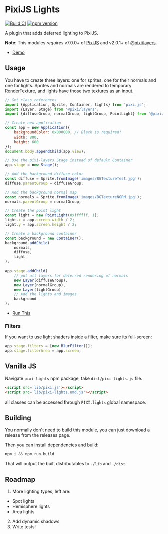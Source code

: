 # PixiJS Lights

[![Build CI](https://github.com/pixijs/lights/actions/workflows/build.yml/badge.svg)](https://github.com/pixijs/lights/actions/workflows/build.yml) [![npm version](https://badge.fury.io/js/@pixi%2Flights.svg)](https://badge.fury.io/js/@pixi%2Flights)

A plugin that adds deferred lighting to PixiJS.

**Note**: This modules *requires* v7.0.0+ of [PixiJS](https://github.com/pixijs/pixijs) and v2.0.1+ of [@pixi/layers](https://github.com/pixijs/layers).

* [Demo](https://pixijs.io/lights/demo/)

## Usage

You have to create three layers: one for sprites, one for their normals and one for lights. Sprites and normals are rendered to temporary RenderTexture, and lights have those two textures as an input.

```js
// Get class references
import {Application, Sprite, Container, lights} from 'pixi.js';
import {Layer, Stage} from '@pixi/layers';
import {diffuseGroup, normalGroup, lightGroup, PointLight} from '@pixi/lights';

// Create new application
const app = new Application({
    backgroundColor: 0x000000, // Black is required!
    width: 800,
    height: 600
});
document.body.appendChild(app.view);

// Use the pixi-layers Stage instead of default Container
app.stage = new Stage();

// Add the background diffuse color
const diffuse = Sprite.fromImage('images/BGTextureTest.jpg');
diffuse.parentGroup = diffuseGroup;

// Add the background normal map
const normals = Sprite.fromImage('images/BGTextureNORM.jpg');
normals.parentGroup = normalGroup;

// Create the point light
const light = new PointLight(0xffffff, 1);
light.x = app.screen.width / 2;
light.y = app.screen.height / 2;

// Create a background container 
const background = new Container();
background.addChild(
    normals,
    diffuse,
    light
);

app.stage.addChild(
    // put all layers for deferred rendering of normals
    new Layer(diffuseGroup),
    new Layer(normalGroup),
    new Layer(lightGroup),
    // Add the lights and images
    background
);
```

* [Run This](https://pixijs.io/lights/examples/usage.html)

### Filters

If you want to use light shaders inside a filter, make sure its full-screen:

```js
app.stage.filters = [new BlurFilter()];
app.stage.filterArea = app.screen;
```

## Vanilla JS

Navigate `pixi-lights` npm package, take `dist/pixi-lights.js` file.

```html
<script src='lib/pixi.js'></script>
<script src='lib/pixi-lights.umd.js'></script>
```

all classes can be accessed through `PIXI.lights` global namespace.

## Building

You normally don't need to build this module, you can just download a release from the releases page.

Then you can install dependencies and build:

```js
npm i && npm run build
```

That will output the built distributables to `./lib` and `./dist`.

## Roadmap

1. More lighting types, left are:
 - Spot lights
 - Hemisphere lights
 - Area lights
2. Add dynamic shadows
3. Write tests!
